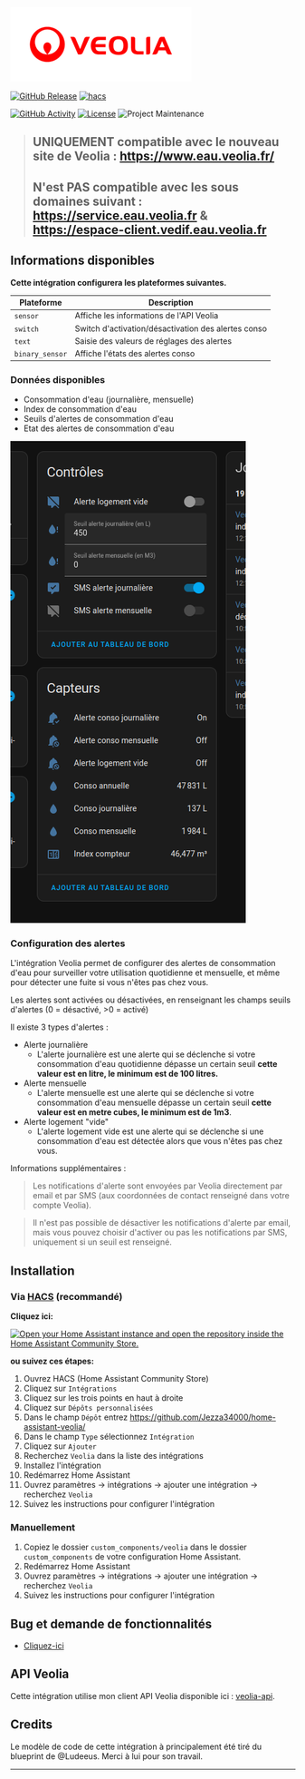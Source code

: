 ![veolialogo][veolialogoimg]

[![GitHub Release][releases-shield]][releases]
[![hacs][hacsbadge]][hacs]

[![GitHub Activity][commits-shield]][commits]
[![License][license-shield]](LICENSE)
![Project Maintenance][maintenance-shield]

> ## UNIQUEMENT compatible avec le nouveau site de Veolia : https://www.eau.veolia.fr/
>
> ## N'est PAS compatible avec les sous domaines suivant : https://service.eau.veolia.fr & https://espace-client.vedif.eau.veolia.fr

## Informations disponibles

**Cette intégration configurera les plateformes suivantes.**

| Plateforme      | Description                                         |
| --------------- | --------------------------------------------------- |
| `sensor`        | Affiche les informations de l'API Veolia            |
| `switch`        | Switch d'activation/désactivation des alertes conso |
| `text`          | Saisie des valeurs de réglages des alertes          |
| `binary_sensor` | Affiche l'états des alertes conso                   |

### Données disponibles

- Consommation d'eau (journalière, mensuelle)
- Index de consommation d'eau
- Seuils d'alertes de consommation d'eau
- Etat des alertes de consommation d'eau

![sensors][sensorsimg]

### Configuration des alertes

L'intégration Veolia permet de configurer des alertes de consommation d'eau pour surveiller votre utilisation
quotidienne et mensuelle, et même pour détecter une fuite si vous n'êtes pas chez vous.

Les alertes sont activées ou désactivées, en renseignant les champs seuils d'alertes (0 = désactivé, >0 = activé)

Il existe 3 types d'alertes :

- Alerte journalière
  - L'alerte journalière est une alerte qui se déclenche si votre consommation d'eau quotidienne dépasse un certain seuil **cette valeur est en litre, le minimum est de 100 litres.**
- Alerte mensuelle
  - L'alerte mensuelle est une alerte qui se déclenche si votre consommation d'eau mensuelle dépasse un certain seuil **cette valeur est en metre cubes, le minimum est de 1m3**.
- Alerte logement "vide"
  - L'alerte logement vide est une alerte qui se déclenche si une consommation d'eau est détectée alors que vous n'êtes pas chez vous.

Informations supplémentaires :

> Les notifications d'alerte sont envoyées par Veolia directement par email et par SMS (aux coordonnées de contact renseigné dans votre compte Veolia).

> Il n'est pas possible de désactiver les notifications d'alerte par email, mais vous pouvez choisir d'activer ou pas les notifications par SMS, uniquement si un seuil est renseigné.

## Installation

### Via [HACS](https://hacs.xyz/) (recommandé)

**Cliquez ici:**

[![Open your Home Assistant instance and open the repository inside the Home Assistant Community Store.](https://my.home-assistant.io/badges/hacs_repository.svg?style=flat-square)](https://my.home-assistant.io/redirect/hacs_repository/?owner=Jezza34000&repository=home-assistant-veolia&category=integration)

**ou suivez ces étapes:**

1. Ouvrez HACS (Home Assistant Community Store)
2. Cliquez sur `Intégrations`
3. Cliquez sur les trois points en haut à droite
4. Cliquez sur `Dépôts personnalisées`
5. Dans le champ `Dépôt` entrez https://github.com/Jezza34000/home-assistant-veolia/
6. Dans le champ `Type` sélectionnez `Intégration`
7. Cliquez sur `Ajouter`
8. Recherchez `Veolia` dans la liste des intégrations
9. Installez l'intégration
10. Redémarrez Home Assistant
11. Ouvrez paramètres -> intégrations -> ajouter une intégration -> recherchez `Veolia`
12. Suivez les instructions pour configurer l'intégration

### Manuellement

1. Copiez le dossier `custom_components/veolia` dans le dossier `custom_components` de votre configuration Home Assistant.
2. Redémarrez Home Assistant
3. Ouvrez paramètres -> intégrations -> ajouter une intégration -> recherchez `Veolia`
4. Suivez les instructions pour configurer l'intégration

## Bug et demande de fonctionnalités

- [Cliquez-ici](https://github.com/Jezza34000/home-assistant-veolia/issues)

## API Veolia

Cette intégration utilise mon client API Veolia disponible ici : [veolia-api](https://github.com/Jezza34000/veolia-api).

## Credits

Le modèle de code de cette intégration à principalement été tiré du blueprint de @Ludeeus. Merci à lui pour son travail.

---

<!---->

[hacsbadge]: https://img.shields.io/badge/HACS-Custom-orange.svg?style=for-the-badge
[hacs]: https://hacs.xyz
[releases-shield]: https://img.shields.io/github/v/release/Jezza34000/home-assistant-veolia.svg?style=for-the-badge
[releases]: https://github.com/Jezza34000/home-assistant-veolia/releases
[commits-shield]: https://img.shields.io/github/commit-activity/y/ludeeus/integration_blueprint.svg?style=for-the-badge
[commits]: https://github.com/Jezza34000/home-assistant-veolia/commits/main
[license-shield]: https://img.shields.io/github/license/ludeeus/integration_blueprint.svg?style=for-the-badge
[maintenance-shield]: https://img.shields.io/badge/maintainer-%20%40Jezza34000-blue.svg?style=for-the-badge
[veolialogoimg]: images/veolialogo.png
[sensorsimg]: images/entities.png
